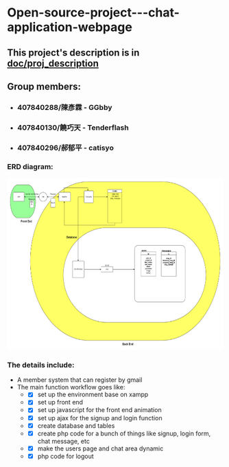 # Open-source-project---chat-application-webpage
## This project's description is in [doc/proj_description](https://github.com/GGbby/Open-source-project---chat-application-webpage/blob/8f8943a6840cbf7ba848a706ea403628d0fce2ab/chatapp/doc/proj_description/project_description.md)

## Group members:
* ### 407840288/陳彥霖 - GGbby
* ### 407840130/饒巧天 - Tenderflash
* ### 407840296/郝郁平 - catisyo
### ERD diagram:
<img src="https://github.com/GGbby/Open-source-project---chat-application-webpage/blob/b554754c05a738a34ed2737b93973e92a8f53cf3/doc/schema_design/ERD_ver1.png" width="800" height="400">

### The details include:
* A member system that can register by gmail
* The main function workflow goes like:
  * -[x] set up the environment base on xampp
  * -[x] set up front end
  * -[x] set up javascript for the front end animation
  * -[x] set up ajax for the signup and login function
  * -[x] create database and tables
  * -[x] create php code for a bunch of things like signup, login form,  chat message, etc
  * -[x] make the users page and chat area dynamic
  * -[x] php code for logout